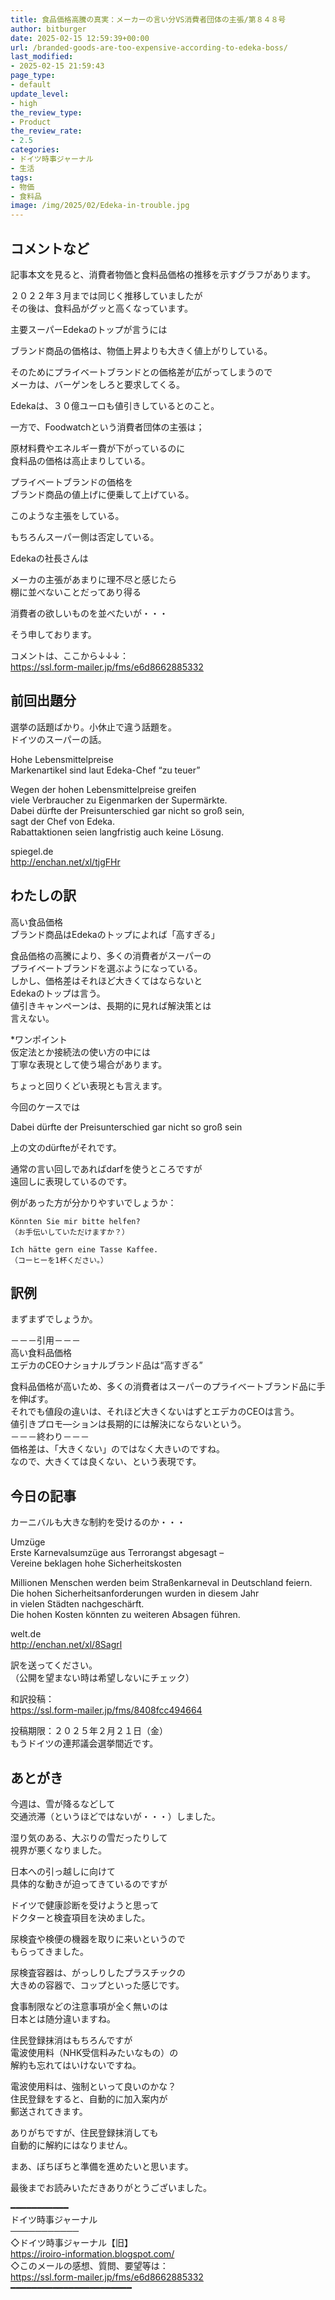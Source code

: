 ```yaml
---
title: 食品価格高騰の真実：メーカーの言い分VS消費者団体の主張/第８４８号
author: bitburger
date: 2025-02-15 12:59:39+00:00
url: /branded-goods-are-too-expensive-according-to-edeka-boss/
last_modified:
- 2025-02-15 21:59:43
page_type:
- default
update_level:
- high
the_review_type:
- Product
the_review_rate:
- 2.5
categories:
- ドイツ時事ジャーナル
- 生活
tags:
- 物価
- 食料品
image: /img/2025/02/Edeka-in-trouble.jpg
---
```

## コメントなど 

記事本文を見ると、消費者物価と食料品価格の推移を示すグラフがあります。

２０２２年３月までは同じく推移していましたが  
その後は、食料品がグッと高くなっています。

主要スーパーEdekaのトップが言うには

<span class="fz-20px"><span class="bold-red"><span class="marker-under">ブランド商品の価格は、物価上昇よりも大きく値上がりしている。</span></span></span>

そのためにプライベートブランドとの価格差が広がってしまうので  
メーカは、バーゲンをしろと要求してくる。

Edekaは、３０億ユーロも値引きしているとのこと。

一方で、Foodwatchという消費者団体の主張は；

<span class="fz-20px"><span class="bold-red"><span class="marker-under">原材料費やエネルギー費が下がっているのに<br />食料品の価格は高止まりしている。</span></span></span>

プライベートブランドの価格を  
ブランド商品の値上げに便乗して上げている。

このような主張をしている。

もちろんスーパー側は否定している。

Edekaの社長さんは

メーカの主張があまりに理不尽と感じたら  
棚に並べないことだってあり得る

消費者の欲しいものを並べたいが・・・

そう申しております。

コメントは、ここから↓↓↓：  
<https://ssl.form-mailer.jp/fms/e6d8662885332>

## 前回出題分 

選挙の話題ばかり。小休止で違う話題を。  
ドイツのスーパーの話。

Hohe Lebensmittelpreise  
Markenartikel sind laut Edeka-Chef &#8220;zu teuer&#8221;

Wegen der hohen Lebensmittelpreise greifen  
viele Verbraucher zu Eigenmarken der Supermärkte.  
Dabei dürfte der Preisunterschied gar nicht so groß sein,  
sagt der Chef von Edeka.  
Rabattaktionen seien langfristig auch keine Lösung.

spiegel.de  
<http://enchan.net/xl/tjgFHr>

## わたしの訳 

高い食品価格  
ブランド商品はEdekaのトップによれば「高すぎる」

食品価格の高騰により、多くの消費者がスーパーの  
プライベートブランドを選ぶようになっている。  
しかし、価格差はそれほど大きくてはならないと  
Edekaのトップは言う。  
値引きキャンペーンは、長期的に見れば解決策とは  
言えない。

*ワンポイント  
仮定法とか接続法の使い方の中には  
丁寧な表現として使う場合があります。

ちょっと回りくどい表現とも言えます。

今回のケースでは

Dabei dürfte der Preisunterschied gar nicht so groß sein

上の文のdürfteがそれです。

通常の言い回しであればdarfを使うところですが  
遠回しに表現しているのです。

例があった方が分かりやすいでしょうか：

<pre class="wp-block-code"><code>Könnten Sie mir bitte helfen?
（お手伝いしていただけますか？）

Ich hätte gern eine Tasse Kaffee.
（コーヒーを1杯ください。）</code></pre>

## 訳例 

まずまずでしょうか。

－－－引用－－－  
高い食料品価格  
エデカのCEOナショナルブランド品は“高すぎる”

食料品価格が高いため、多くの消費者はスーパーのプライベートブランド品に手を伸ばす。  
それでも値段の違いは、それほど大きくないはずとエデカのCEOは言う。  
値引きプロモ―ションは長期的には解決にならないという。  
－－－終わり－－－  
価格差は、「大きくない」のではなく大きいのですね。  
なので、大きくては良くない、という表現です。

## 今日の記事 

カーニバルも大きな制約を受けるのか・・・

Umzüge  
Erste Karnevalsumzüge aus Terrorangst abgesagt –  
Vereine beklagen hohe Sicherheitskosten

Millionen Menschen werden beim Straßenkarneval in Deutschland feiern.  
Die hohen Sicherheitsanforderungen wurden in diesem Jahr  
in vielen Städten nachgeschärft.  
Die hohen Kosten könnten zu weiteren Absagen führen.

welt.de  
<http://enchan.net/xl/8Sagrl>

訳を送ってください。  
（公開を望まない時は希望しないにチェック）

和訳投稿：  
<https://ssl.form-mailer.jp/fms/8408fcc494664>

投稿期限：２０２５年２月２１日（金）  
もうドイツの連邦議会選挙間近です。

## あとがき 

今週は、雪が降るなどして  
交通渋滞（というほどではないが・・・）しました。

湿り気のある、大ぶりの雪だったりして  
視界が悪くなりました。

日本への引っ越しに向けて  
具体的な動きが迫ってきているのですが

ドイツで健康診断を受けようと思って  
ドクターと検査項目を決めました。

尿検査や検便の機器を取りに来いというので  
もらってきました。

尿検査容器は、がっしりしたプラスチックの  
大きめの容器で、コップといった感じです。

食事制限などの注意事項が全く無いのは  
日本とは随分違いますね。

住民登録抹消はもちろんですが  
電波使用料（NHK受信料みたいなもの）の  
解約も忘れてはいけないですね。

電波使用料は、強制といって良いのかな？  
住民登録をすると、自動的に加入案内が  
郵送されてきます。

ありがちですが、住民登録抹消しても  
自動的に解約にはなりません。

まあ、ぼちぼちと準備を進めたいと思います。

最後までお読みいただきありがとうございました。

━━━━━━━━━━━  
ドイツ時事ジャーナル  
───────────  
◇ドイツ時事ジャーナル【旧】  
<https://iroiro-information.blogspot.com/>  
◇このメールの感想、質問、要望等は：  
<https://ssl.form-mailer.jp/fms/e6d8662885332>  
━━━━━━━━━━━━━━━━━━━━━━━